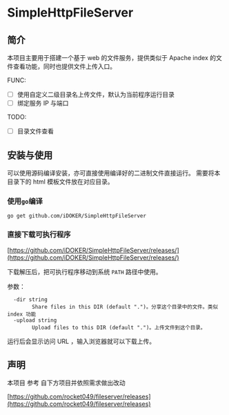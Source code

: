 # SimpleHttpFileServer

## 简介

本项目主要用于搭建一个基于 web 的文件服务，提供类似于 Apache index 的文件查看功能，同时也提供文件上传入口。

FUNC:

- [ ] 使用自定义二级目录名上传文件，默认为当前程序运行目录
- [ ] 绑定服务 IP 与端口

TODO:

- [ ] 目录文件查看

## 安装与使用

可以使用源码编译安装，亦可直接使用编译好的二进制文件直接运行。
需要将本目录下的 html 模板文件放在对应目录。

### 使用`go`编译

`go get github.com/iDOKER/SimpleHttpFileServer`

### 直接下载可执行程序

[https://github.com/iDOKER/SimpleHttpFileServer/releases/](https://github.com/iDOKER/SimpleHttpFileServer/releases/)

下载解压后，把可执行程序移动到系统 `PATH` 路径中使用。

参数：

```
  -dir string
    	Share files in this DIR (default ".")。分享这个目录中的文件。类似 index 功能
  -upload string
    	Upload files to this DIR (default ".")。上传文件到这个目录。
```

运行后会显示访问 URL ，输入浏览器就可以下载上传。

## 声明

本项目 参考 自下方项目并依照需求做出改动

[https://github.com/rocket049/fileserver/releases](https://github.com/rocket049/fileserver/releases)
